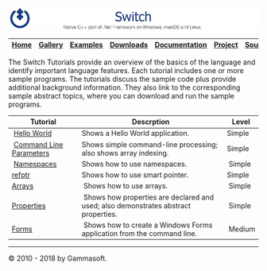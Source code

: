![Switch Header](Pictures/SwitchNativeC++port.png)

| [Home](Home.md) | [Gallery](Gallery.md) | [Examples](Examples.md) | [Downloads](Downloads.md) | [Documentation](Documentation.md) | [Project](https://sourceforge.net/projects/switchpro) | [Source](https://github.com/gammasoft71/switch) | [License](License.md) | [Contact](Contact.md) | [GAMMA Soft](https://gammasoft71.wixsite.com/gammasoft) |
|-----------------|-----------------------|-------------------------|-------------------------|-----------------------------------|-------------------------------------------------------|-------------------------------------------------|-----------------------|-----------------------|---------------------------------------------------------|

The Switch Tutorials provide an overview of the basics of the language and identify important language features. Each tutorial includes one or more sample programs. The tutorials discuss the sample code plus provide additional background information. They also link to the corresponding sample abstract topics, where you can download and run the sample programs.

| Tutorial                                            | Descrption                                                                         | Level  |
|-----------------------------------------------------|------------------------------------------------------------------------------------|--------|
| [Hello World](HelloWorld.md)                        | Shows a Hello World application.                                                   | Simple |
| [Command Line Parameters](CommandLineParameters.md) | Shows simple command-line processing; also shows array indexing.                   | Simple |
| [Namespaces](Namespaces.md)                         | Shows how to use namespaces.                                                       | Simple |
| [refptr](refptr.md)                                 | Shows how to use smart pointer.                                                    | Simple |
| [Arrays](Arrays2.md)                                | Shows how to use arrays.                                                           | Simple |
| [Properties](Properties.md)                         | Shows how properties are declared and used; also demonstrates abstract properties. | Simple |
| [Forms](Forms.md)                                   | Shows how to create a Windows Forms application from the command line.             | Medium |

______________________________________________________________________________________________

© 2010 - 2018 by Gammasoft.
